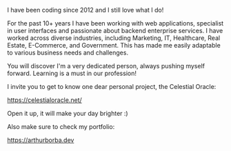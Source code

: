 I have been coding since 2012 and I still love what I do!

For the past 10+ years I have been working with web applications, specialist in user interfaces and passionate about backend enterprise services. I have worked across diverse industries, including Marketing, IT, Healthcare, Real Estate, E-Commerce, and Government. This has made me easily adaptable to various business needs and challenges.

You will discover I'm a very dedicated person, always pushing myself forward. Learning is a must in our profession!

I invite you to get to know one dear personal project, the Celestial Oracle:

https://celestialoracle.net/

Open it up, it will make your day brighter :)

Also make sure to check my portfolio:

https://arthurborba.dev

